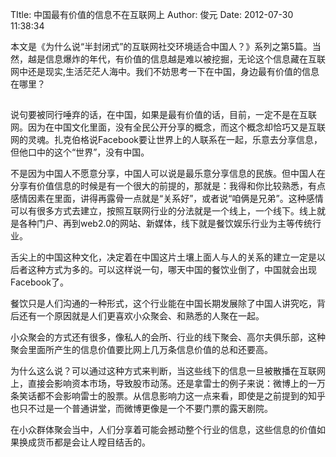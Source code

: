TItle: 中国最有价值的信息不在互联网上
Author: 俊元
Date: 2012-07-30 11:38:34

本文是《为什么说“半封闭式”的互联网社交环境适合中国人？》系列之第5篇。当然，越是信息爆炸的年代，有价值的信息越是难以被挖掘，无论这个信息藏在互联网中还是现实,生活茫茫人海中。我们不妨思考一下在中国，身边最有价值的信息在哪里？
 
 ## 
 说句要被同行唾弃的话，在中国，如果是最有价值的话，目前，一定不是在互联网。因为在中国文化里面，没有全民公开分享的概念，而这个概念却恰巧又是互联网的灵魂。扎克伯格说Facebook要让世界上的人联系在一起，乐意去分享信息，但他口中的这个“世界”，没有中国。
 
 不是因为中国人不愿意分享，中国人可以说是最乐意分享信息的民族。但中国人在分享有价值信息的时候是有一个很大的前提的，那就是：我得和你比较熟悉，有点感情因素在里面，讲得再露骨一点就是“关系好”，或者说“咱俩是兄弟”。这种感情可以有很多方式去建立，按照互联网行业的分法就是一个线上，一个线下。线上就是各种门户、再到web2.0的网站、新媒体，线下就是餐饮娱乐行业为主等传统行业。
 
 舌尖上的中国这种文化，决定着在中国这片土壤上面人与人的关系的建立一定是以后者这种方式为多的。可以这样说一句，哪天中国的餐饮业倒了，中国就会出现Facebook了。
 
 餐饮只是人们沟通的一种形式，这个行业能在中国长期发展除了中国人讲究吃，背后还有一个原因就是人们更喜欢小众聚会、和熟悉的人聚在一起。
 
 小众聚会的方式还有很多，像私人的会所、行业的线下聚会、高尔夫俱乐部，这种聚会里面所产生的信息价值要比网上几万条信息价值的总和还要高。
 
 为什么这么说？可以通过这种方式来判断，当这些线下的信息一旦被散播在互联网上，直接会影响资本市场，导致股市动荡。还是拿雷士的例子来说：微博上的一万条笑话都不会影响雷士的股票。从信息影响力这一点来看，即使是之前提到的知乎也只不过是一个普通讲堂，而微博更像是一个不要门票的露天剧院。
 
 在小众群体聚会当中，人们分享着可能会撼动整个行业的信息，这些信息的价值如果换成货币都是会让人瞠目结舌的。
